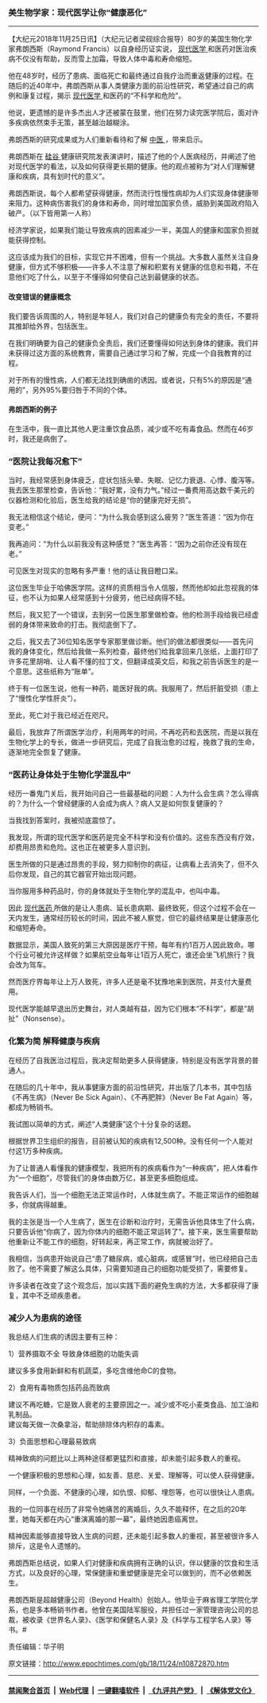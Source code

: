 ### 美生物学家：现代医学让你“健康恶化”
------------------------

<p>
 【大纪元2018年11月25日讯】（大纪元记者梁砚综合报导）80岁的美国生物化学家弗朗西斯（Raymond Francis）以自身经历证实说，
 <a href="http://www.epochtimes.com/gb/tag/%E7%8E%B0%E4%BB%A3%E5%8C%BB%E5%AD%A6.html">
  现代医学
 </a>
 和医药对医治疾病不仅没有帮助，反而雪上加霜，导致人体中毒和寿命缩短。
</p>
<p>
 他在48岁时，经历了患病、面临死亡和最终通过自我疗治而重返健康的过程。在随后的近40年中，弗朗西斯从事人类健康方面的前沿性研究，希望通过自己的病例和康复过程，揭示
 <a href="http://www.epochtimes.com/gb/tag/%E7%8E%B0%E4%BB%A3%E5%8C%BB%E5%AD%A6.html">
  现代医学
 </a>
 和医药的“不科学和危险”。
</p>
<p>
 他说，更遗憾的是许多杰出人才还被蒙在鼓里，他们在努力读完医学院后，面对许多疾病依然束手无策，甚至越治越糊涂。
</p>
<p>
 弗朗西斯的研究成果或为人们重新看待和了解
 <a href="http://www.epochtimes.com/gb/tag/%E4%B8%AD%E5%8C%BB.html">
  中医
 </a>
 ，带来启示。
</p>
<p>
 弗朗西斯在
 <a href="http://www.epochtimes.com/gb/tag/%E7%A1%85%E8%B0%B7.html">
  硅谷
 </a>
 健康研究院发表演讲时，描述了他的个人医病经历，并阐述了他对现代医学的看法，以及如何获得更长期的健康。他的观点被称为“对人们理解健康和疾病，具有划时代的意义”。
</p>
<p>
 弗朗西斯说，每个人都希望获得健康，然而流行性慢性病却为人们实现身体健康带来阻力。这种病伤害我们的身体和寿命，同时增加国家负债，威胁到美国政府陷入破产。（以下皆用第一人称）
</p>
<p>
 经济学家说，如果我们能让导致疾病的因素减少一半，美国人的健康和国家负担就能获得控制。
</p>
<p>
 这应该成为我们的目标，实现它并不困难，但有一个挑战。大多数人虽然关注自身健康，但方式不够积极——许多人不注意了解和积累有关健康的信息和书籍，不在意他们吃了什么，以至于不懂得如何使自己达到最健康的状态。
</p>
<h4>
 改变错误的健康概念
</h4>
<p>
 我们要告诉周围的人，特别是年轻人，我们对自己的健康负有完全的责任，不要将其推卸给外界，包括医生。
</p>
<p>
 在我们明确要为自己的健康负全责后，我们还要懂得如何达到身体的健康。我们并未获得过这方面的系统教育，需要自己通过学习和了解，完成一个自我教育的过程。
</p>
<p>
 对于所有的慢性病，人们都无法找到确凿的诱因。或者说，只有5%的原因是“通用的”，另外95%要归咎于不同的个体。
</p>
<h4>
 弗朗西斯的例子
</h4>
<p>
 在生活中，我一直比其他人更注重饮食品质，减少或不吃有毒食品。然而在46岁时，我还是病倒了。
</p>
<h3>
 “医院让我每况愈下”
</h3>
<p>
 当时，我经常感到身体疲乏，症状包括头晕、失眠、记忆力衰退、心悸、腹泻等。我去医生那里检查，告诉他：“我好累，没有力气。”经过一番费用高达数千美元的仪器检测和化验后，医生给我的结论是“你的健康完好无损”。
</p>
<p>
 我无法相信这个结论，便问：“为什么我会感到这么疲劳？”医生答道：“因为你在变老。”
</p>
<p>
 我再追问：“为什么以前我没有这种感觉？”医生再答：“因为之前你还没有现在老。”
</p>
<p>
 可见医生对现实的忽略有多严重！他的话让我目瞪口呆。
</p>
<p>
 这位医生毕业于哈佛医学院。这样的资质相当令人信服，然而他却如此忽视我的体征，也不认为如果人经常感到十分疲劳，他已经病得不轻。
</p>
<p>
 然后，我又犯了一个错误，去到另一位医生那里做检查。他的检测手段给我已经虚弱的身体带来致命的打击。我彻底倒下了。
</p>
<p>
 之后，我又去了36位知名医学专家那里做诊断。他们的做法都很类似——首先问我的身体变化，然后给我做一系列检查，最终他们给我拿回来几张纸，上面打印了许多花里胡哨、让人看不懂的拉丁文，但翻译成英文后，和我之前告诉医生的是一个意思。这些纸称为“账单”。
</p>
<p>
 终于有一位医生说，他有一种药，能医好我的病。我服用了，然后肝脏受损（患上了“慢性化学性肝炎”）。
</p>
<p>
 至此，死亡对于我已经近在咫尺。
</p>
<p>
 最后，我放弃了所谓医学治疗，利用两年的时间，不再吃药和去医院，而是以我在生物化学上的专长，做进一步研究后，完成了自我治愈的过程，挽救了我的生命，逐渐地完全恢复了健康。
</p>
<h3>
 “医药让身体处于生物化学混乱中”
</h3>
<p>
 经历一番鬼门关后，我开始问自己一些最基础的问题：人为什么会生病？怎么得病的？为什么一个曾经健康的人会成为病人？病人又是如何恢复健康的？
</p>
<p>
 当我找到答案时，我被彻底震惊了。
</p>
<p>
 我发现，所谓的现代医学和医药是完全不科学和没有价值的。这些东西没有疗效，却费用昂贵和危险。这也正在被更多人意识到。
</p>
<p>
 医生所做的只是通过昂贵的手段，努力抑制你的病征，让病看上去消失了，但不久后你发现，自己的其它器官开始出现问题。
</p>
<p>
 当你服用多种药品时，你的身体就处于生物化学的混乱中，也叫中毒。
</p>
<p>
 因此
 <a href="http://www.epochtimes.com/gb/tag/%E7%8E%B0%E4%BB%A3%E5%8C%BB%E8%8D%AF.html">
  现代医药
 </a>
 所做的是让人患病、延长患病期、最终致死，但这个过程不会在一天内发生，通常经历较长的时间，因此不被人察觉，但它的最终结果是让健康恶化和缩短寿命。
</p>
<p>
 数据显示，美国人致死的第三大原因是医疗干预，每年有约1百万人因此致命。哪个行业可被允许这样做？如果航空业每年让1百万人死亡，谁还会坐飞机旅行？我会改为驾车。
</p>
<p>
 然而医疗界每年让上万人致死，许多人还是毫不犹豫地来到医院，并支付大量费用。
</p>
<p>
 现代医学能越早退出历史舞台，对人类越有益，因为它们根本“不科学”，都是“胡扯”（Nonsense）。
</p>
<h3>
 化繁为简 解释健康与疾病
</h3>
<p>
 在经历了自我医治过程后，我决定帮助更多人获得健康，特别是没有医学背景的普通人。
</p>
<p>
 在随后的几十年中，我从事健康方面的前沿性研究，并出版了几本书，其中包括《不再生病》（Never Be Sick Again）、《不再肥胖》（Never Be Fat Again）等，都成为畅销书。
</p>
<p>
 我试图以简单的方式，阐述“人类健康”这个十分复杂的话题。
</p>
<p>
 根据世界卫生组织的报告，目前被认知的疾病有12,500种。没有任何一个人能对付这1万多种疾病。
</p>
<p>
 为了让普通人看懂我的健康模型，我把所有的疾病看作为“一种疾病”，把人体看作为“一个细胞”，尽管我们的身体由数万亿，甚至更多细胞组成。
</p>
<p>
 我告诉人们，当一个细胞无法正常运作时，人体就生病了。不能正常运作的细胞越多，你就病得越重。
</p>
<p>
 我的主张是当一个人生病了，医生在诊断和治疗时，无需告诉他具体生了什么病，只要告诉他“你病了，因为你体内的细胞不能正常运转了”。接下来，医生需要帮助他重新让不能工作的细胞，好转起来，再正常工作，病就被治好了。
</p>
<p>
 我相信，当病患开始说自己“患了糖尿病，或心脏病，或感冒”时，他已经把自己击败了。他不需要了解这么具体，只需要知道自己的细胞功能受损了，需要修复。
</p>
<p>
 许多读者在改变了这个观念后，加以实践下面的避免生病的方法，大多都获得了康复，其中不乏顽疾患者。
</p>
<h3>
 减少人为患病的途径
</h3>
<p>
 我总结人们生病的诱因主要有三种：
</p>
<p>
 1）营养摄取不全 导致身体细胞的功能失调
</p>
<p>
 建议多多食用新鲜和有机蔬菜，多吃含维他命C的食物。
</p>
<p>
 2）食用有毒物质包括药品而致病
</p>
<p>
 建议不再吃糖，它是致人衰老的主要原因之一。减少或不吃小麦类食品、加工油和乳制品。
 <br/>
 建议每天做一次桑拿浴，帮助排除体内积存的毒素。
</p>
<p>
 3）负面思想和心理最易致病
</p>
<p>
 精神致病的问题比以上两种途径都更猛烈和直接，却未能引起多数人的重视。
</p>
<p>
 一个健康积极的思想和心理，如友善、慈悲、关爱、理解等，可以使人获得健康。
</p>
<p>
 同样，一个负面、不健康的心理，如仇恨、抑郁、埋怨等，也可以很快让人患病。
</p>
<p>
 我的一位同事在经历了非常令她痛苦的离婚后，久久不能释怀，在之后的20年里，她每天都在内心“重演离婚的那一幕”，最终她因患癌离世。
</p>
<p>
 精神因素能够直接导致人生病的问题，还未能引起多数人的重视，甚至被很许多人排斥，这是令人遗憾的。
</p>
<p>
 弗朗西斯总结说，如果人们对健康和疾病拥有正确的认识，伴以健康的饮食和生活方式，以及良好的心理，常保健康和重塑健康是完全可以做到的，而不必依赖医生。
</p>
<p>
 弗朗西斯是超越健康公司（Beyond Health）创始人。他毕业于麻省理工学院化学系，也是多本畅销书作者。他曾在美国陆军服役，并担任过一家管理咨询公司的总裁，被收录《世界名人录》、《医学和保健名人录》及《科学与工程学名人录》等书。#
</p>
<p>
 责任编辑：华子明
</p>

原文链接：http://www.epochtimes.com/gb/18/11/24/n10872870.htm


------------------------
#### [禁闻聚合首页](https://github.com/gfw-breaker/banned-news/blob/master/README.md) &nbsp;|&nbsp; [Web代理](https://github.com/gfw-breaker/open-proxy/blob/master/README.md) &nbsp;|&nbsp; [一键翻墙软件](https://github.com/gfw-breaker/nogfw/blob/master/README.md) &nbsp;|&nbsp; [《九评共产党》](https://github.com/gfw-breaker/9ping.md/blob/master/README.md#九评之一评共产党是什么) &nbsp;|&nbsp; [《解体党文化》](https://github.com/gfw-breaker/jtdwh.md/blob/master/README.md#绪论)